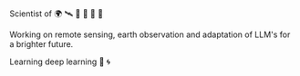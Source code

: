 Scientist of 🌍 🛰️ 🤖 🧬 🌿 🍄 

Working on remote sensing, earth observation and adaptation of LLM's for a brighter future.

Learning deep learning 🧠 🌀
<!---
RLM424/RLM424 is a ✨ special ✨ repository because its `README.md` (this file) appears on your GitHub profile.
You can click the Preview link to take a look at your changes.
--->
